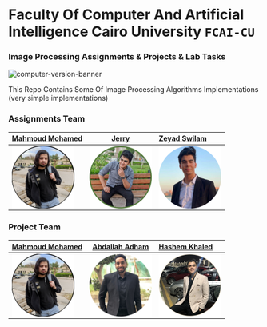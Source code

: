 # Faculty Of Computer And Artificial Intelligence Cairo University `FCAI-CU`
### Image Processing Assignments & Projects & Lab Tasks

![computer-version-banner](https://user-images.githubusercontent.com/62524855/141000703-c6901fe1-9e6e-4f36-a78a-71d44de65691.jpg)


This Repo Contains Some Of Image Processing Algorithms Implementations (very simple implementations)

### Assignments Team 

| [Mahmoud Mohamed](https://github.com/mmsaeed509) | [Jerry](https://github.com/mohamed-mahmoud377) | [Zeyad Swilam](https://github.com/kzeyad) |
|--------------------|:---------------------:|:------------|
| <img align="left" width="125" height="125" src="/Images/ozil.png" /> | <img align="left" width="125" height="125" src="/Images/jerry.png" /> | <img align="left" width="125" height="125" src="/Images/zeyad.png" /> |






### Project Team 

| [Mahmoud Mohamed](https://github.com/mmsaeed509) | [Abdallah Adham](https://github.com/0xSkorpioN) | [Hashem Khaled](https://github.com/hashemkhaledd) |
|--------------------|:---------------------:|:---------------|
| <img align="left" width="125" height="125" src="/Images/ozil.png" /> | <img align="left" width="125" height="125" src="/Images/skorpion.png" /> | <img align="left" width="125" height="125" src="/Images/H.png" /> |



